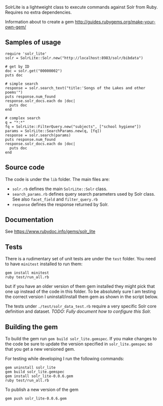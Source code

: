 SolrLite is a lightweight class to execute commands against Solr from Ruby. Requires no extra dependencies.

Information about to create a gem http://guides.rubygems.org/make-your-own-gem/

## Samples of usage
```
require 'solr_lite'
solr = SolrLite::Solr.new("http://localhost:8983/solr/bibdata")

# get by ID
doc = solr.get("00000002")
puts doc

# simple search
response = solr.search_text("title:'Songs of the Lakes and other poems'")
puts response.num_found
response.solr_docs.each do |doc|
  puts doc
end

# complex search
q = "*:*"
fq = SolrLite::FilterQuery.new("subjects", ["school hygiene"])
params = SolrLite::SearchParams.new(q, [fq])
response = solr.search(params)
puts response.num_found
response.solr_docs.each do |doc|
  puts doc
end
```

## Source code
The code is under the `lib` folder. The main files are:
* `solr.rb` defines the main `SolrLite::Solr` class.
* `search_params.rb` defines query search parameters used by Solr class. See also `facet_field` and `filter_query.rb`
* `response` defines the response returned by Solr.


## Documentation

See https://www.rubydoc.info/gems/solr_lite


## Tests
There is a rudimentary set of unit tests are under the `test` folder. You need to have `minitest` installed to run them:

```
gem install minitest
ruby test/run_all.rb
```

but if you have an older version of them gem installed they might pick that one up instead of the code in this folder. To be absolutely sure I am testing the correct version I uninstall/install them gem as shown in the script below.

The tests under `./test/solr_data_test.rb` require a very specific Solr core definition and dataset. *TODO: Fully document how to configure this Solr.*

## Building the gem
To build the gem run `gem build solr_lite.gemspec`. If you make changes to the code be sure to update the version specified in `solr_lite.gemspec` so that you get a new versioned gem.

For testing while developing I run the following commands:
```
gem uninstall solr_lite
gem build solr_lite.gemspec
gem install solr_lite-0.0.6.gem
ruby test/run_all.rb
```

To publish a new version of the gem
```
gem push solr_lite-0.0.6.gem
```
